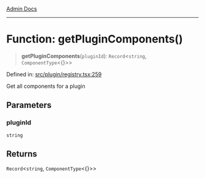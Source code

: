 [Admin Docs](/)

***

# Function: getPluginComponents()

> **getPluginComponents**(`pluginId`): `Record`\<`string`, `ComponentType`\<\{\}\>\>

Defined in: [src/plugin/registry.tsx:259](https://github.com/PalisadoesFoundation/talawa-admin/blob/main/src/plugin/registry.tsx#L259)

Get all components for a plugin

## Parameters

### pluginId

`string`

## Returns

`Record`\<`string`, `ComponentType`\<\{\}\>\>
